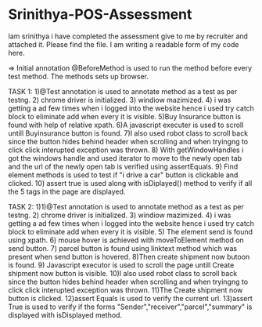 # Srinithya-POS-Assessment
Iam srinithya i have completed the assessment give to me by recruiter and attached it. Please find the file.
I am writing a readable form of my code here.
 
=> Initial annotation @BeforeMethod is used to run the method before every test method. The methods sets up browser.

TASK 1:
1)@Test annotation is used to annotate method as a test as per testng.
2) chrome driver is initialized.
3) windiow mazimized.
4) i was getting a ad few times when i logged into the website hence i used try catch block to eliminate add when every it is visible.
5)Buy Insurance button is found with help of relative xpath.
6)A javascript executer is used to scroll untill Buyinsurance button is found.
7)I also used robot class to scroll back since the button hides behind header when scrolling and when tryingng to click click interupted exception was thrown.
8) With getWindowHandles i got the windows handle and used iterator to move to the newly open tab and the url of the newly open tab is verified using assertEquals.
9) Find element methods is used to test if "i drive a car" button is clickable and clicked.
10) assert true is used along with isDiplayed() method to verify if all the 5 tags in the page are displayed.

TASK 2:
1)1)@Test annotation is used to annotate method as a test as per testng.
2) chrome driver is initialized.
3) windiow mazimized.
4) i was getting a ad few times when i logged into the website hence i used try catch block to eliminate add when every it is visible.
5) The element send is found using xpath.
6) mouse hover is achieved with moveToElement method on send button.
7) parcel button is found using linktext method which was present when send button is hovered.
8)Then create shipment now butoon is found.
9) Javascript executor is used to scroll the page untill Create shipment now button is visible.
10)I also used robot class to scroll back since the button hides behind header when scrolling and when tryingng to click click interupted exception was thrown.
11)The Create shipment now button is clicked.
12)assert Equals is used to verify the current url.
13)assert True is used to verify if the forms "Sender","receiver","parcel","summary" is displayed with isDisplayed method.
  
